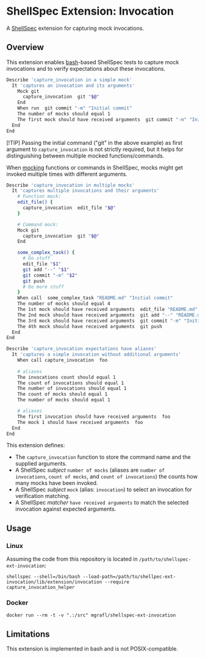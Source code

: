 # ShellSpec Extension: Invocation

A [ShellSpec](https://github.com/shellspec/shellspec) extension for capturing mock invocations.


## Overview

This extension enables [bash](https://www.gnu.org/software/bash/)-based ShellSpec tests to capture mock invocations and to verify expectations about these invocations.

```bash
Describe 'capture_invocation in a simple mock'
  It 'captures an invocation and its arguments'
    Mock git
      capture_invocation  git "$@"
    End
    When run  git commit "-m" "Initial commit"
    The number of mocks should equal 1
    The first mock should have received arguments  git commit "-m" "Initial commit"
  End
End
```

[!TIP]
Passing the initial command ("git" in the above example) as first argument to `capture_invocation` is not strictly required, but it helps for distinguishing between multiple mocked functions/commands.

When [mocking](https://github.com/shellspec/shellspec/#mocking) functions or commands in ShellSpec, mocks might get invoked multiple times with different arguments.

```bash
Describe 'capture_invocation in multiple mocks'
  It 'captures multiple invocations and their arguments'
    # Function mock:
    edit_file() {
      capture_invocation  edit_file "$@"
    }

    # Command mock:
    Mock git
      capture_invocation  git "$@"
    End

    some_complex_task() {
      # Do stuff
      edit_file "$1"
      git add "--" "$1"
      git commit "-m" "$2"
      git push
      # Do more stuff
    }
    When call  some_complex_task "README.md" "Initial commit"
    The number of mocks should equal 4
    The 1st mock should have received arguments  edit_file "README.md"
    The 2nd mock should have received arguments  git add "--" "README.md"
    The 3rd mock should have received arguments  git commit "-m" "Initial commit"
    The 4th mock should have received arguments  git push
  End
End
```

```bash
Describe 'capture_invocation expectations have aliases'
  It 'captures a simple invocation without additional arguments'
    When call capture_invocation  foo
    
    # aliases
    The invocations count should equal 1
    The count of invocations should equal 1
    The number of invocations should equal 1
    The count of mocks should equal 1
    The number of mocks should equal 1

    # aliases
    The first invocation should have received arguments  foo
    The mock 1 should have received arguments  foo
  End
End
```

This extension defines:
* The `capture_invocation` function to store the command name and the supplied arguments.
* A ShellSpec *subject* `number of mocks` (aliases are `number of invocations`, `count of mocks`, and `count of invocations`) the counts how many mocks have been invoked. 
* A ShellSpec *subject* `mock` (alias: `invocation`) to select an invocation for verification matching.
* A ShellSpec *matcher* `have received arguments` to match the selected invocation against expected arguments.


## Usage

### Linux

Assuming the code from this repository is located in `/path/to/shellspec-ext-invocation`: 

```
shellspec --shell=/bin/bash --load-path=/path/to/shellpec-ext-invocation/lib/extension/invocation --require capture_invocation_helper
```

### Docker

```
docker run --rm -t -v ".:/src" mgrafl/shellspec-ext-invocation
```

## Limitations

This extension is implemented in bash and is not POSIX-compatible.
